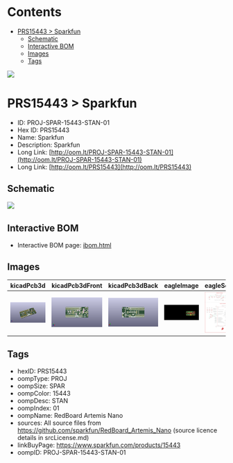 



Contents
========

* [PRS15443 > Sparkfun](#prs15443--sparkfun)
	* [Schematic](#schematic)
	* [Interactive BOM](#interactive-bom)
	* [Images](#images)
	* [Tags](#tags)
  
![][im]
# PRS15443 > Sparkfun

- ID: PROJ-SPAR-15443-STAN-01
- Hex ID: PRS15443
- Name: Sparkfun
- Description: Sparkfun
- Long Link: [http://oom.lt/PROJ-SPAR-15443-STAN-01](http://oom.lt/PROJ-SPAR-15443-STAN-01)
- Long Link: [http://oom.lt/PRS15443](http://oom.lt/PRS15443)

## Schematic
  
![][schem]
## Interactive BOM

- Interactive BOM page: [ibom.html](https://htmlpreview.github.io/?https://github.com/oomlout/oomlout_OOMP_projects/blob/main/PROJ-SPAR-15443-STAN-01/kicad/bom/ibom.html)

## Images
  
  

|kicadPcb3d|kicadPcb3dFront|kicadPcb3dBack|eagleImage|eagleSchemImage|
| :---: | :---: | :---: | :---: | :---: |
|[![kicadPcb3d](kicadPcb3d_140.png)](kicadPcb3d.png)|[![kicadPcb3dFront](kicadPcb3dFront_140.png)](kicadPcb3dFront.png)|[![kicadPcb3dBack](kicadPcb3dBack_140.png)](kicadPcb3dBack.png)|[![eagleImage](eagleImage_140.png)](eagleImage.png)|[![eagleSchemImage](eagleSchemImage_140.png)](eagleSchemImage.png)|

## Tags

- hexID: PRS15443
- oompType: PROJ
- oompSize: SPAR
- oompColor: 15443
- oompDesc: STAN
- oompIndex: 01
- oompName: RedBoard Artemis Nano
- sources: All source files from https://github.com/sparkfun/RedBoard_Artemis_Nano (source licence details in srcLicense.md)
- linkBuyPage: https://www.sparkfun.com/products/15443
- oompID: PROJ-SPAR-15443-STAN-01



[im]: kicadPcb3d_450.png
[schem]: eagleSchemImage.png
